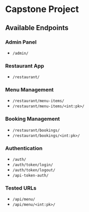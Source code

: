 # Capstone Project

## Available Endpoints

### Admin Panel
- `/admin/`

### Restaurant App
- `/restaurant/`

### Menu Management
- `/restaurant/menu-items/`
- `/restaurant/menu-items/<int:pk>/`

### Booking Management
- `/restaurant/bookings/`
- `/restaurant/bookings/<int:pk>/`

### Authentication
- `/auth/`
- `/auth/token/login/`
- `/auth/token/logout/`
- `/api-token-auth/`

### Tested URLs
- `/api/menu/`
- `/api/menu/<int:pk>/`
